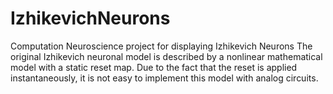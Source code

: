 # IzhikevichNeurons
Computation Neuroscience project for displaying Izhikevich Neurons
The original Izhikevich neuronal model is described by a nonlinear mathematical model with a static reset map. Due to the fact that the reset is applied instantaneously, it is not easy to implement this model with analog circuits.
